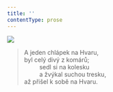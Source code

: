 ```yaml
---
title: ''
contentType: prose
---
```


![](../Images/082.jpg)

> A jeden chlápek na Hvaru,  
> byl celý divý z komárů;  
>          sedl si na kolesku  
>          a žvýkal suchou tresku,  
> až přišel k sobě na Hvaru.
